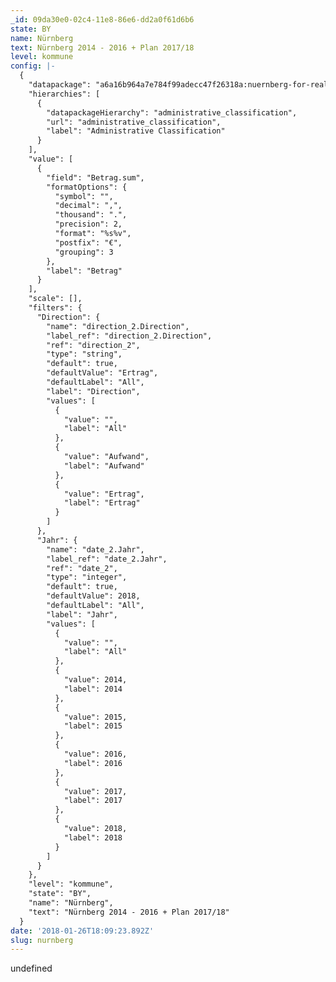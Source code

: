 ```yaml
---
_id: 09da30e0-02c4-11e8-86e6-dd2a0f61d6b6
state: BY
name: Nürnberg
text: Nürnberg 2014 - 2016 + Plan 2017/18
level: kommune
config: |-
  {
    "datapackage": "a6a16b964a7e784f99adecc47f26318a:nuernberg-for-real",
    "hierarchies": [
      {
        "datapackageHierarchy": "administrative_classification",
        "url": "administrative_classification",
        "label": "Administrative Classification"
      }
    ],
    "value": [
      {
        "field": "Betrag.sum",
        "formatOptions": {
          "symbol": "",
          "decimal": ",",
          "thousand": ".",
          "precision": 2,
          "format": "%s%v",
          "postfix": "€",
          "grouping": 3
        },
        "label": "Betrag"
      }
    ],
    "scale": [],
    "filters": {
      "Direction": {
        "name": "direction_2.Direction",
        "label_ref": "direction_2.Direction",
        "ref": "direction_2",
        "type": "string",
        "default": true,
        "defaultValue": "Ertrag",
        "defaultLabel": "All",
        "label": "Direction",
        "values": [
          {
            "value": "",
            "label": "All"
          },
          {
            "value": "Aufwand",
            "label": "Aufwand"
          },
          {
            "value": "Ertrag",
            "label": "Ertrag"
          }
        ]
      },
      "Jahr": {
        "name": "date_2.Jahr",
        "label_ref": "date_2.Jahr",
        "ref": "date_2",
        "type": "integer",
        "default": true,
        "defaultValue": 2018,
        "defaultLabel": "All",
        "label": "Jahr",
        "values": [
          {
            "value": "",
            "label": "All"
          },
          {
            "value": 2014,
            "label": 2014
          },
          {
            "value": 2015,
            "label": 2015
          },
          {
            "value": 2016,
            "label": 2016
          },
          {
            "value": 2017,
            "label": 2017
          },
          {
            "value": 2018,
            "label": 2018
          }
        ]
      }
    },
    "level": "kommune",
    "state": "BY",
    "name": "Nürnberg",
    "text": "Nürnberg 2014 - 2016 + Plan 2017/18"
  }
date: '2018-01-26T18:09:23.892Z'
slug: nurnberg
---
```

undefined
